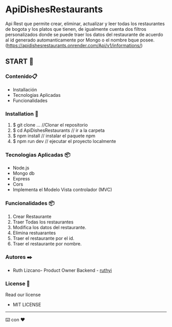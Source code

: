 # ApiDishesRestaurants
Api Rest que permite crear, eliminar, actualizar y leer todas los restaurantes de bogota y los platos que tienen, de igualmente cuenta dos filtros personalizados
donde se puede traer los datos del restaurante de acuerdo al id generado automanticamente por Mongo o el nombre bque posee.
(https://apidishesrestaurants.onrender.com/Api/v1/informations/)
 
## START 🚀 

### Contenido📋 
* Installación
* Tecnologias Aplicadas
* Funcionalidades

 
### Installation 🔧 
1. $ git clone ... //Clonar el repositorio
2. $ cd ApiDishesRestaurants   // ir a la carpeta
3. $ npm install       // instalar el paquete npm
4. $ npm run dev // ejecutar el proyecto localmente


### Tecnologias Aplicadas 📦

* Node.js
* Mongo db
* Express
* Cors
* Implementa el Modelo Vista controlador (MVC)

### Funcionalidades 📦 
 
1. Crear Restaurante
2. Traer Todas los restaurantes
3. Modifica los datos del restaurante.
4. Elimina restuarantes
5. Traer el restaurante por el id.
6. Traer el restaurante por nombre.


### Autores ✒️ 
* Ruth Lizcano- Product Owner  Backend - [ruthyi](https://github.com/ruthyi)
 
 
 
### License 📄 
Read our license 
 
- MIT LICENSE 
 
 
 
--- 
⌨️ con ❤️

